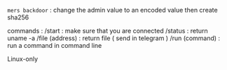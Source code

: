 `mers backdoor` :
change the admin value to an encoded value then create sha256

commands :
/start : make sure that you are connected
/status : return uname -a
/file (address) : return file ( send in telegram )
/run (command) : run a command in command line

Linux-only
